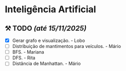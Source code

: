# Inteligência Artificial

## ⚒️ TODO _(até 15/11/2025)_

- [x] Gerar grafo e visualização. - Lobo
- [ ] Distribuição de mantimentos para veículos. - Mário
- [ ] BFS. - Mariana
- [ ] DFS. - Rita
- [ ] Distância de Manhattan. - Mário
